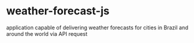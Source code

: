 # weather-forecast-js
 application capable of delivering weather forecasts for cities in Brazil and around the world via API request
